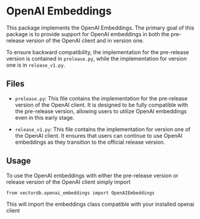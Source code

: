 # OpenAI Embeddings

This package implements the OpenAI Embeddings. The primary goal of this package is to provide support for OpenAI embeddings in both the pre-release version of the OpenAI client and in version one.

To ensure backward compatibility, the implementation for the pre-release version is contained in `prelease.py`, while the implementation for version one is in `release_v1.py`.

## Files

- `prelease.py`: This file contains the implementation for the pre-release version of the OpenAI client. It is designed to be fully compatible with the pre-release version, allowing users to utilize OpenAI embeddings even in this early stage.

- `release_v1.py`: This file contains the implementation for version one of the OpenAI client. It ensures that users can continue to use OpenAI embeddings as they transition to the official release version.

## Usage

To use the OpenAI embeddings with either the pre-release version or release version of the OpenAI client simply import

```
from vectordb.openai_embeddings import OpenAIEmbeddings
```

This will import the embeddings class compatible with your installed openai client
